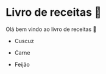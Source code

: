 # Livro de receitas :stew:

Olá bem vindo ao livro de receitas :hamburger:

- Cuscuz 

- Carne

- Feijão

  
